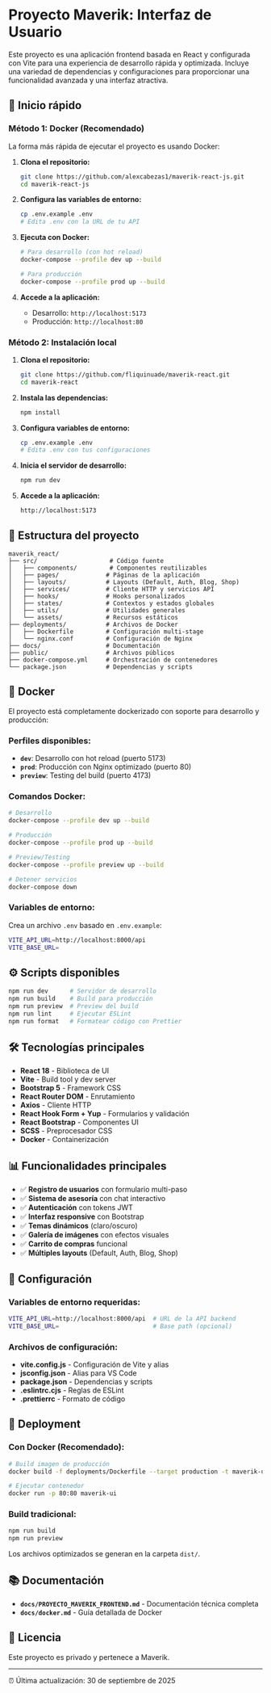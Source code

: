 # Proyecto Maverik: Interfaz de Usuario

Este proyecto es una aplicación frontend basada en React y configurada con Vite para una experiencia de desarrollo rápida y optimizada. Incluye una variedad de dependencias y configuraciones para proporcionar una funcionalidad avanzada y una interfaz atractiva.

## 🚀 Inicio rápido

### Método 1: Docker (Recomendado)

La forma más rápida de ejecutar el proyecto es usando Docker:

1. **Clona el repositorio:**
   ```bash
   git clone https://github.com/alexcabezas1/maverik-react-js.git
   cd maverik-react-js
   ```

2. **Configura las variables de entorno:**
   ```bash
   cp .env.example .env
   # Edita .env con la URL de tu API
   ```

3. **Ejecuta con Docker:**
   ```bash
   # Para desarrollo (con hot reload)
   docker-compose --profile dev up --build
   
   # Para producción
   docker-compose --profile prod up --build
   ```

4. **Accede a la aplicación:**
   - Desarrollo: `http://localhost:5173`
   - Producción: `http://localhost:80`

### Método 2: Instalación local

1. **Clona el repositorio:**
   ```bash
   git clone https://github.com/fliquinuade/maverik-react.git
   cd maverik-react
   ```

2. **Instala las dependencias:**
   ```bash
   npm install
   ```

3. **Configura variables de entorno:**
   ```bash
   cp .env.example .env
   # Edita .env con tus configuraciones
   ```

4. **Inicia el servidor de desarrollo:**
   ```bash
   npm run dev
   ```

5. **Accede a la aplicación:**
   ```
   http://localhost:5173
   ```

## 📁 Estructura del proyecto

```
maverik_react/
├── src/                    # Código fuente
│   ├── components/         # Componentes reutilizables
│   ├── pages/             # Páginas de la aplicación
│   ├── layouts/           # Layouts (Default, Auth, Blog, Shop)
│   ├── services/          # Cliente HTTP y servicios API
│   ├── hooks/             # Hooks personalizados
│   ├── states/            # Contextos y estados globales
│   ├── utils/             # Utilidades generales
│   └── assets/            # Recursos estáticos
├── deployments/           # Archivos de Docker
│   ├── Dockerfile         # Configuración multi-stage
│   └── nginx.conf         # Configuración de Nginx
├── docs/                  # Documentación
├── public/                # Archivos públicos
├── docker-compose.yml     # Orchestración de contenedores
└── package.json           # Dependencias y scripts
```

## 🐳 Docker

El proyecto está completamente dockerizado con soporte para desarrollo y producción:

### Perfiles disponibles:

- **`dev`**: Desarrollo con hot reload (puerto 5173)
- **`prod`**: Producción con Nginx optimizado (puerto 80)
- **`preview`**: Testing del build (puerto 4173)

### Comandos Docker:

```bash
# Desarrollo
docker-compose --profile dev up --build

# Producción
docker-compose --profile prod up --build

# Preview/Testing
docker-compose --profile preview up --build

# Detener servicios
docker-compose down
```

### Variables de entorno:

Crea un archivo `.env` basado en `.env.example`:

```bash
VITE_API_URL=http://localhost:8000/api
VITE_BASE_URL=
```

## ⚙️ Scripts disponibles

```bash
npm run dev      # Servidor de desarrollo
npm run build    # Build para producción
npm run preview  # Preview del build
npm run lint     # Ejecutar ESLint
npm run format   # Formatear código con Prettier
```

## 🛠️ Tecnologías principales

- **React 18** - Biblioteca de UI
- **Vite** - Build tool y dev server
- **Bootstrap 5** - Framework CSS
- **React Router DOM** - Enrutamiento
- **Axios** - Cliente HTTP
- **React Hook Form + Yup** - Formularios y validación
- **React Bootstrap** - Componentes UI
- **SCSS** - Preprocesador CSS
- **Docker** - Containerización

## 📊 Funcionalidades principales

- ✅ **Registro de usuarios** con formulario multi-paso
- ✅ **Sistema de asesoría** con chat interactivo
- ✅ **Autenticación** con tokens JWT
- ✅ **Interfaz responsive** con Bootstrap
- ✅ **Temas dinámicos** (claro/oscuro)
- ✅ **Galería de imágenes** con efectos visuales
- ✅ **Carrito de compras** funcional
- ✅ **Múltiples layouts** (Default, Auth, Blog, Shop)

## 🔧 Configuración

### Variables de entorno requeridas:

```bash
VITE_API_URL=http://localhost:8000/api  # URL de la API backend
VITE_BASE_URL=                          # Base path (opcional)
```

### Archivos de configuración:

- **vite.config.js** - Configuración de Vite y alias
- **jsconfig.json** - Alias para VS Code
- **package.json** - Dependencias y scripts
- **.eslintrc.cjs** - Reglas de ESLint
- **.prettierrc** - Formato de código

## 🚢 Deployment

### Con Docker (Recomendado):

```bash
# Build imagen de producción
docker build -f deployments/Dockerfile --target production -t maverik-ui .

# Ejecutar contenedor
docker run -p 80:80 maverik-ui
```

### Build tradicional:

```bash
npm run build
npm run preview
```

Los archivos optimizados se generan en la carpeta `dist/`.

## 📚 Documentación

- **`docs/PROYECTO_MAVERIK_FRONTEND.md`** - Documentación técnica completa
- **`docs/docker.md`** - Guía detallada de Docker

## 📄 Licencia

Este proyecto es privado y pertenece a Maverik.

---
⏰ Última actualización: 30 de septiembre de 2025
